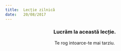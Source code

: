 ```yaml
---
title:  Lecție zilnică
date:   20/08/2017
---
```


### <center>Lucrăm la această lecție.</center>
<center>Te rog intoarce-te mai tarziu.</center>